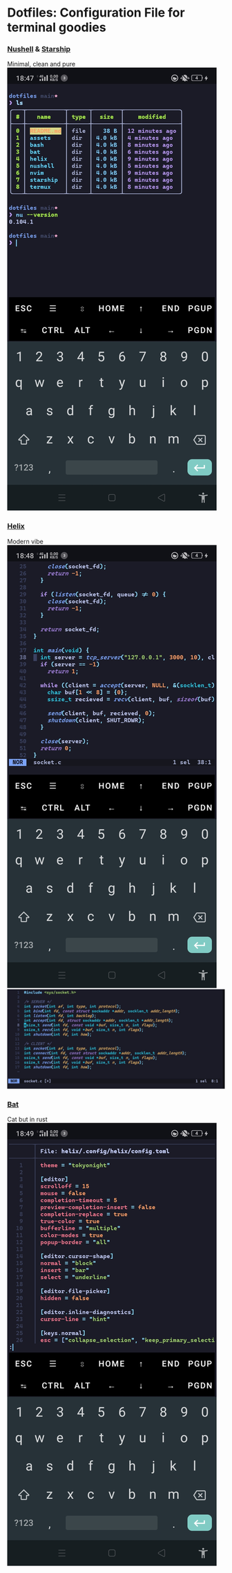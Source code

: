 # Dotfiles: Configuration File for terminal goodies

### [Nushell](https://nushell.sh) & [Starship](https://starship.rs)
Minimal, clean and pure
![Nushell & Starship](assets/img/nushell_starship.jpg)

### [Helix](https://helix-editor.com)
Modern vibe
![Helix 1](assets/img/helix1.jpg)
![Helix 2](assets/img/helix2.jpg)

### [Bat](https://github.com/sharkdp/bat)
Cat but in rust
![Bat](assets/img/bat.jpg)
